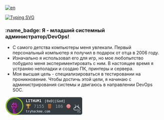 [![en](https://img.shields.io/badge/lang-en-blue.svg)](https://github.com/LITHUM1/LITHUM1/blob/main/README.md)

[![Typing SVG](https://readme-typing-svg.herokuapp.com?font=Fira+Code&pause=1000&random=false&width=435&lines=+%D0%97%D0%B4%D0%BE%D1%80%D0%BE%D0%B2%D0%BE!+%D0%AF+%D0%9D%D0%B0%D0%B1%D0%B8%D0%BB+-+Aka+LITHUM1)](https://git.io/typing-svg)


<h3 align="left"> :name_badge: Я - младший системный администратор/DevOps!</h3>

- С самого детства компьютеры меня увлекали. Первый персональный компьютер я получил в подарок от отца в 2006 году.
- Изначально я использовал его для игр, но мое любопытство побудило меня экспериментировать с ним. В настоящее время я устраняю неполадки и создаю ПК, принтеры и сервера.
- Моя высшая цель - специализироваться в тестировании на проникновение. Чтобы достичь этой цели, я начинаю с администрирования системы и двигаюсь в направлении DevOps SOC.












[![tryhackme stats](https://raw.githubusercontent.com/LITHUM1/LITHUM1/main/assets/thm_propic.png)][TryHackme]











[tryhackme]: https://tryhackme.com/p/LITHUM1
